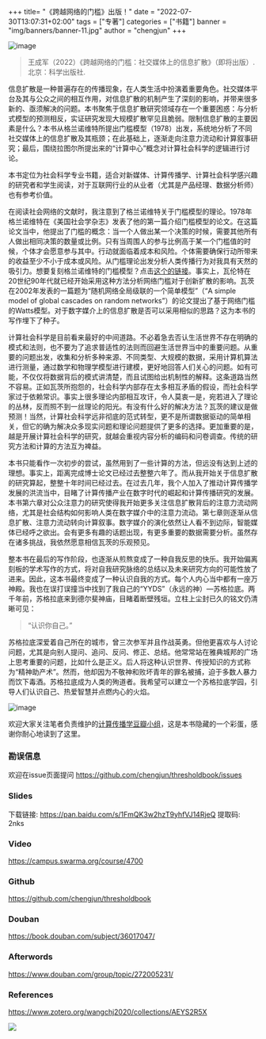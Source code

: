+++
title= "《跨越网络的门槛》出版！"
date = "2022-07-30T13:07:31+02:00"
tags = ["专著"]
categories = ["书籍"]
banner = "img/banners/banner-11.jpg"
author = "chengjun"
+++

![image](https://user-images.githubusercontent.com/543384/185631250-ec7dd614-6dda-49f9-bdeb-f28df09a2eab.png)


> 王成军（2022）《跨越网络的门槛：社交媒体上的信息扩散》（即将出版）. 北京：科学出版社.

信息扩散是一种普遍存在的传播现象，在人类生活中扮演着重要角色。社交媒体平台及其与公众之间的相互作用，对信息扩散的机制产生了深刻的影响，并带来很多新的、亟须解决的问题。本书聚焦于信息扩散研究领域存在一个重要困惑：与分析式模型的预测相反，实证研究发现大规模扩散罕见且脆弱。限制信息扩散的主要因素是什么？本书从格兰诺维特所提出门槛模型（1978）出发，系统地分析了不同社交媒体上的信息扩散及其瓶颈；在此基础上，逐渐走向注意力流动和计算叙事研究；最后，围绕拉图尔所提出来的“计算中心”概念对计算社会科学的逻辑进行讨论。

本书定位为社会科学专业书籍，适合对新媒体、计算传播学、计算社会科学感兴趣的研究者和学生阅读，对于互联网行业的从业者（尤其是产品经理、数据分析师）也有参考价值。

在阅读社会网络的文献时，我注意到了格兰诺维特关于门槛模型的理论。1978年格兰诺维特在《美国社会学杂志》发表了他的第一篇介绍门槛模型的论文。在这篇论文当中，他提出了门槛的概念：当一个人做出某一个决策的时候，需要其他所有人做出相同决策的数量或比例。只有当周围人的参与比例高于某一个门槛值的时候，个体才会愿意参与其中。行动就面临着成本和风险。个体需要确保行动所带来的收益至少不小于成本或风险。从门槛理论出发分析人类传播行为对我具有天然的吸引力。想要复刻格兰诺维特的门槛模型？点击[这个的链接](https://github.com/chengjun/thresholdbook/blob/master/Chapter4-Granovetter1978.ipynb)。事实上，瓦伦特在20世纪90年代就已经开始采用这种方法分析网络门槛对于创新扩散的影响。瓦茨在2002年发表的一篇题为“随机网络全局级联的一个简单模型”（“A simple model of global cascades on random networks”）的论文提出了基于网络门槛的Watts模型。对于数字媒介上的信息扩散是否可以采用相似的思路？这为本书的写作埋下了种子。

计算社会科学是目前看来最好的中间道路。不必着急去否认生活世界不存在明确的模式和法则，也不要为了追求普适性的法则而回避生活世界当中的重要问题。从重要的问题出发，收集和分析多种来源、不同类型、大规模的数据，采用计算机算法进行测量，通过数学和物理学模型进行建模，更好地回答人们关心的问题。如有可能，不仅仅将数据背后的模式讲清楚，而且试图给出机制性的解释。这条道路当然不容易。正如瓦茨所抱怨的，社会科学内部存在太多相互矛盾的假设，而社会科学家过于依赖常识。事实上很多理论内部相互攻讦，令人莫衷一是，宛若进入了理论的丛林，反而照不到一丝理论的阳光。有没有什么好的解决方法？瓦茨的建议是做预测！当然，计算社会科学远非彻底的范式转型，更不是所谓数据驱动的简单相关，但它的确为解决众多现实问题和理论问题提供了更多的选择。更加重要的是，越是开展计算社会科学的研究，就越会重视内容分析的编码和问卷调查。传统的研究方法和计算的方法互为裨益。

本书只能看作一次初步的尝试，虽然用到了一些计算的方法，但远没有达到上述的理想。事实上，距离完成博士论文已经过去整整六年了。而从我开始关于信息扩散的研究算起，整整十年时间已经过去。在过去几年，我个人加入了推动计算传播学发展的洪流当中，目睹了计算传播产业在数字时代的崛起和计算传播研究的发展。本书第六章对公众注意力的研究使得我开始更多关注信息扩散背后的注意力流动网络，尤其是社会结构如何影响人类在数字媒介中的注意力流动。第七章则逐渐从信息扩散、注意力流动转向计算叙事。数字媒介的演化依然让人看不到边际，智能媒体已经呼之欲出。会有更多有趣的话题出现，有更多重要的数据需要分析。虽然存在诸多挑战，我依然愿意相信瓦茨的乐观预见。

整本书在最后的写作阶段，也逐渐从煎熬变成了一种自我反思的快乐。我开始偏离刻板的学术写作的方式，将对自我研究脉络的总结以及未来研究方向的可能性放了进来。因此，这本书最终变成了一种认识自我的方式。每个人内心当中都有一座万神殿。我也在误打误撞当中找到了我自己的“YYDS”（永远的神）—苏格拉底。两千年前，苏格拉底来到德尔斐神庙，目睹着断壁残垣。立柱上尘封已久的铭文仍清晰可见：

> “认识你自己。”

苏格拉底深爱着自己所在的城市，曾三次参军并且作战英勇。但他更喜欢与人讨论问题，尤其是向别人提问、追问、反问、修正、总结。他常常站在雅典城邦的广场上思考重要的问题，比如什么是正义。后人将这种认识世界、传授知识的方式称为“精神助产术”。然而，他却因为不敬神和败坏青年的罪名被捕，迫于多数人暴力而饮下毒酒。苏格拉底成为人类的殉道者。我希望可以建立一个苏格拉底学园，引导人们认识自己、热爱智慧并点燃内心的火焰。

![image](https://user-images.githubusercontent.com/543384/185629710-dcdd52d8-dda5-42ab-8fca-44a31933a50f.png)

欢迎大家关注笔者负责维护的[计算传播学豆瓣小组](https://www.douban.com/group/webmining/)，这是本书隐藏的一个彩蛋，感谢你耐心地读到了这里。



### 勘误信息
欢迎在issue页面提问 https://github.com/chengjun/thresholdbook/issues


### Slides
下载链接: https://pan.baidu.com/s/1FmQK3w2hzT9yhfVJ14RjeQ 提取码: 2nks

### Video
https://campus.swarma.org/course/4700

### Github
https://github.com/chengjun/thresholdbook

### Douban

https://book.douban.com/subject/36017047/

### Afterwords

https://www.douban.com/group/topic/272005231/

### References
https://www.zotero.org/wangchj2020/collections/AEYS2R5X

![](https://user-images.githubusercontent.com/543384/178952701-6e595809-3059-41d4-9d88-356a9b339445.png)
